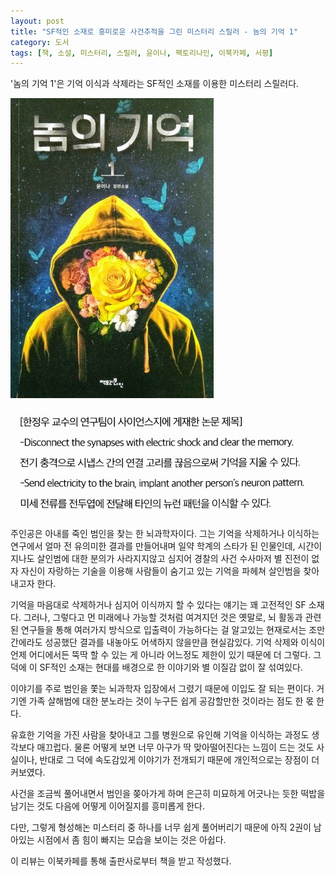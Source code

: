 ```yaml
---
layout: post
title: "SF적인 소재로 흥미로운 사건추적을 그린 미스터리 스릴러 - 놈의 기억 1"
category: 도서
tags: [책, 소설, 미스터리, 스릴러, 윤이나, 팩토리나인, 이북카페, 서평]
---
```


'놈의 기억 1'은
기억 이식과 삭제라는 SF적인 소재를 이용한 미스터리 스릴러다.

![표지](/images/memory-of-a-murderer-1-book-cover.jpg)

![21](/images/memory-of-a-murderer-1-book-p21.jpg)

주인공은 아내를 죽인 범인을 찾는 한 뇌과학자이다.
그는 기억을 삭제하거나 이식하는 연구에서 얼마 전 유의미한 결과를 만들어내며 일약 학계의 스타가 된 인물인데,
시간이 지나도 살인범에 대한 분의가 사라지지않고
심지어 경찰의 사건 수사마저 별 진전이 없자
자신이 자랑하는 기술을 이용해 사람들이 숨기고 있는 기억을 파헤쳐 살인범을 찾아내고자 한다.

기억을 마음대로 삭제하거나 심지어 이식까지 할 수 있다는 얘기는 꽤 고전적인 SF 소재다.
그러나, 그렇다고 먼 미래에나 가능할 것처럼 여겨지던 것은 옛말로,
뇌 활동과 관련된 연구들을 통해 여러가지 방식으로 입출력이 가능하다는 걸 알고있는 현재로서는
조만간에라도 성공했단 결과를 내놓아도 어색하지 않을만큼 현실감있다.
기억 삭제와 이식이 언제 어디에서든 뚝딱 할 수 있는 게 아니라 어느정도 제한이 있기 때문에 더 그렇다.
그 덕에 이 SF적인 소재는 현대를 배경으로 한 이야기와 별 이질감 없이 잘 섞여있다.

이야기를 주로 범인을 쫓는 뇌과학자 입장에서 그렸기 때문에 이입도 잘 되는 편이다.
거기엔 가족 살해범에 대한 분노라는 것이 누구든 쉽게 공감할만한 것이라는 점도 한 몫 한다.

유효한 기억을 가진 사람을 찾아내고
그를 병원으로 유인해 기억을 이식하는 과정도 생각보다 매끄럽다.
물론 어떻게 보면 너무 아구가 딱 맞아떨어진다는 느낌이 드는 것도 사실이나,
반대로 그 덕에 속도감있게 이야기가 전개되기 때문에 개인적으로는 장점이 더 커보였다.

사건을 조금씩 풀어내면서 범인을 쫒아가게 하며
은근히 미묘하게 어긋나는 듯한 떡밥을 남기는 것도 다음에 어떻게 이어질지를 흥미롭게 한다.

다만, 그렇게 형성해논 미스터리 중 하나를 너무 쉽게 풀어버리기 때문에
아직 2권이 남아있는 시점에서 좀 힘이 빠지는 모습을 보이는 것은 아쉽다.



<div class="im im-info">
이 리뷰는 이북카페를 통해 출판사로부터 책을 받고 작성했다.
</div>
